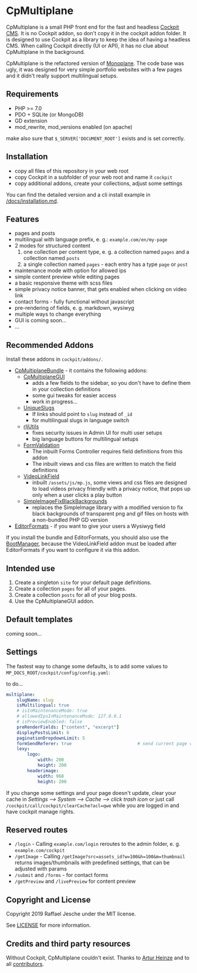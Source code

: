 # CpMultiplane

CpMultiplane is a small PHP front end for the fast and headless [Cockpit CMS][1]. It is no Cockpit addon, so don't copy it in the cockpit addon folder. It is designed to use Cockpit as a library to keep the idea of having a headless CMS. When calling Cockpit directly (UI or API), it has no clue about CpMultiplane in the background.

CpMultiplane is the refactored version of [Monoplane][8]. The code base was ugly, it was designed for very simple portfolio websites with a few pages and it didn't really support multilingual setups.


## Requirements

* PHP >= 7.0
* PDO + SQLite (or MongoDB)
* GD extension
* mod_rewrite, mod_versions enabled (on apache)

make also sure that `$_SERVER['DOCUMENT_ROOT']` exists and is set correctly.

## Installation

* copy all files of this repository in your web root
* copy Cockpit in a subfolder of your web root and name it `cockpit`
* copy additional addons, create your collections, adjust some settings

You can find the detailed version and a cli install example in [/docs/installation.md](/docs/installation.md).

## Features

* pages and posts
* multilingual with language prefix, e. g.: `example.com/en/my-page`
* 2 modes for structured content
  1. one collection per content type, e. g. a collection named `pages` and a collection named `posts`
  2. a single collection named `pages` - each entry has a type `page` or `post`
* maintenance mode with option for allowed ips
* simple content preview while editing pages
* a basic responsive theme with scss files
* simple privacy notice banner, that gets enabled when clicking on video link
* contact forms - fully functional without javascript
* pre-rendering of fields, e. g. markdown, wysiwyg
* multiple ways to change everything
* GUI is coming soon...
* ...

## Recommended Addons

Install these addons in `cockpit/addons/`.

* [CpMultiplaneBundle][9] - it contains the following addons:
  * [CpMultiplaneGUI][2]
    * adds a few fields to the sidebar, so you don't have to define them in your collection definitions
    * some gui tweaks for easier access
    * work in progress...
  * [UniqueSlugs][3]
    * If links should point to `slug` instead of `_id`
    * for multilingual slugs in language switch
  * [rljUtils][4]
    * fixes security issues in Admin UI for multi user setups
    * big language buttons for multilingual setups
  * [FormValidation][5]
    * The inbuilt Forms Controller requires field definitions from this addon
    * The inbuilt views and css files are written to match the field definitions
  * [VideoLinkField][6]
    * inbuilt `/assets/js/mp.js`, some views and css files are designed to load videos privacy friendly with a privacy notice, that pops up only when a user clicks a play button
  * [SimpleImageFixBlackBackgrounds][7]
    * replaces the SimpleImage library with a modified version to fix black backgrounds of transparent png and gif files on hosts with a non-bundled PHP GD version
* [EditorFormats][10] - if you want to give your users a Wysiwyg field

If you install the bundle and EditorFormats, you should also use the [BootManager][11], because the VideoLinkField addon must be loaded after EditorFormats if you want to configure it via this addon.

## Intended use

1. Create a singleton `site` for your default page definitions.
2. Create a collection `pages` for all of your pages.
3. Create a collection `posts` for all of your blog posts.
4. Use the CpMultiplaneGUI addon.

## Default templates

coming soon...

## Settings

The fastest way to change some defaults, is to add some values to `MP_DOCS_ROOT/cockpit/config/config.yaml`:

to do...

```yaml
multiplane:
    slugName: slug
    isMultilingual: true
    # isInMaintenanceMode: true
    # allowedIpsInMaintenanceMode: 127.0.0.1
    # isPreviewEnabled: false
    preRenderFields: ["content", "excerpt"]
    displayPostsLimit: 6
    paginationDropdownLimit: 5
    formSendReferer: true                         # send current page with the contact form
    lexy:
        logo:
            width: 200
            height: 200
        headerimage:
            width: 968
            height: 200
```

If you change some settings and your page doesn't update, clear your cache in *Settings --> System --> Cache --> click trash icon* or just call `/cockpit/call/cockpit/clearCache?acl=qwe` while you are logged in and have cockpit manage rights.

## Reserved routes

* `/login` - Calling `example.com/login` reroutes to the admin folder, e. g. `example.com/cockpit`
* `/getImage` - Calling `/getImage?src=assets_id?w=100&h=100&m=thumbnail` returns images/thumbnails with predefined settings, that can be adjusted with params
* `/submit` and `/forms` - for contact forms
* `/getPreview` and `/livePreview` for content preview


## Copyright and License

Copyright 2019 Raffael Jesche under the MIT license.

See [LICENSE][12] for more information.

## Credits and third party resources

Without Cockpit, CpMultiplane couldn't exist. Thanks to [Artur Heinze][16] and to all [contributors][17].

[1]: https://github.com/agentejo/cockpit/
[2]: https://github.com/raffaelj/cockpit_CpMultiplaneGUI
[3]: https://github.com/raffaelj/cockpit_UniqueSlugs
[4]: https://github.com/raffaelj/cockpit_rljUtils
[5]: https://github.com/raffaelj/cockpit_FormValidation
[6]: https://github.com/raffaelj/cockpit_VideoLinkField
[7]: https://github.com/raffaelj/cockpit_SimpleImageFixBlackBackgrounds
[8]: https://github.com/raffaelj/Monoplane
[9]: https://github.com/raffaelj/cockpit_CpMultiplaneBundle
[10]: https://github.com/pauloamgomes/CockpitCms-EditorFormats
[11]: https://github.com/raffaelj/cockpit_Bootmanager
[12]: https://github.com/raffaelj/CpMultiplane/blob/master/LICENSE
[16]: https://github.com/aheinze
[17]: https://github.com/agentejo/cockpit/graphs/contributors
